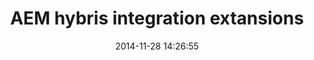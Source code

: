 ---
layout: post
title:  "AEM hybris integration extansions"
date:   2014-11-28 14:26:55
tags: [AEM, Example]
full_name: adobe-marketing-cloud/cq-java-hybris-extensions
---